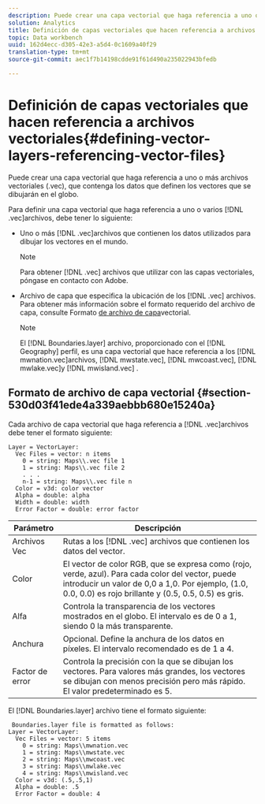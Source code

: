 ```yaml
---
description: Puede crear una capa vectorial que haga referencia a uno o más archivos vectoriales (.vec), que contenga los datos que definen los vectores que se dibujarán en el globo.
solution: Analytics
title: Definición de capas vectoriales que hacen referencia a archivos vectoriales
topic: Data workbench
uuid: 162d4ecc-d305-42e3-a5d4-0c1609a40f29
translation-type: tm+mt
source-git-commit: aec1f7b14198cdde91f61d490a235022943bfedb

---
```



# Definición de capas vectoriales que hacen referencia a archivos vectoriales{#defining-vector-layers-referencing-vector-files}

Puede crear una capa vectorial que haga referencia a uno o más archivos vectoriales (.vec), que contenga los datos que definen los vectores que se dibujarán en el globo.

Para definir una capa vectorial que haga referencia a uno o varios [!DNL .vec]archivos, debe tener lo siguiente:

* Uno o más [!DNL .vec]archivos que contienen los datos utilizados para dibujar los vectores en el mundo.

   >[!NOTE]
   >
   >Para obtener [!DNL .vec] archivos que utilizar con las capas vectoriales, póngase en contacto con Adobe.

* Archivo de capa que especifica la ubicación de los [!DNL .vec] archivos. Para obtener más información sobre el formato requerido del archivo de capa, consulte Formato [de archivo de capa](../../../../home/c-geo-oview/c-wk-img-lyrs/c-wk-vctr-lyrs/c-def-vctr-files.md#section-530d03f41ede4a339aebbb680e15240a)vectorial.

   >[!NOTE]
   >
   >El [!DNL Boundaries.layer] archivo, proporcionado con el [!DNL Geography] perfil, es una capa vectorial que hace referencia a los [!DNL mwnation.vec]archivos, [!DNL mwstate.vec], [!DNL mwcoast.vec], [!DNL mwlake.vec]y [!DNL mwisland.vec] .

## Formato de archivo de capa vectorial {#section-530d03f41ede4a339aebbb680e15240a}

Cada archivo de capa vectorial que haga referencia a [!DNL .vec]archivos debe tener el formato siguiente:

```
Layer = VectorLayer:
  Vec Files = vector: n items
    0 = string: Maps\\.vec file 1
    1 = string: Maps\\.vec file 2
    . . .
    n-1 = string: Maps\\.vec file n
  Color = v3d: color vector
  Alpha = double: alpha
  Width = double: width
  Error Factor = double: error factor
```

| Parámetro | Descripción |
|---|---|
| Archivos Vec | Rutas a los [!DNL .vec] archivos que contienen los datos del vector. |
| Color | El vector de color RGB, que se expresa como (rojo, verde, azul). Para cada color del vector, puede introducir un valor de 0,0 a 1,0. Por ejemplo, (1.0, 0.0, 0.0) es rojo brillante y (0.5, 0.5, 0.5) es gris. |
| Alfa | Controla la transparencia de los vectores mostrados en el globo. El intervalo es de 0 a 1, siendo 0 la más transparente. |
| Anchura | Opcional. Define la anchura de los datos en píxeles. El intervalo recomendado es de 1 a 4. |
| Factor de error | Controla la precisión con la que se dibujan los vectores. Para valores más grandes, los vectores se dibujan con menos precisión pero más rápido. El valor predeterminado es 5. |

El [!DNL Boundaries.layer] archivo tiene el formato siguiente:

```
 Boundaries.layer file is formatted as follows:
Layer = VectorLayer:
  Vec Files = vector: 5 items
    0 = string: Maps\\mwnation.vec
    1 = string: Maps\\mwstate.vec
    2 = string: Maps\\mwcoast.vec
    3 = string: Maps\\mwlake.vec
    4 = string: Maps\\mwisland.vec
  Color = v3d: (.5,.5,1)
  Alpha = double: .5
  Error Factor = double: 4
```


